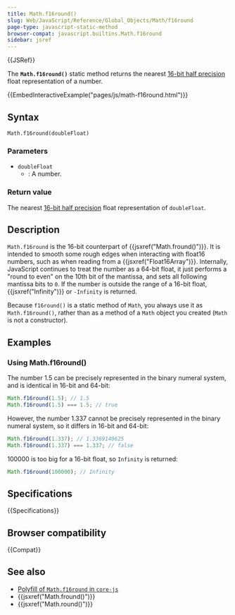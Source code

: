 ```yaml
---
title: Math.f16round()
slug: Web/JavaScript/Reference/Global_Objects/Math/f16round
page-type: javascript-static-method
browser-compat: javascript.builtins.Math.f16round
sidebar: jsref
---
```


{{JSRef}}

The **`Math.f16round()`** static method returns the nearest [16-bit half precision](https://en.wikipedia.org/wiki/Half-precision_floating-point_format) float representation of a number.

{{EmbedInteractiveExample("pages/js/math-f16round.html")}}

## Syntax

```js-nolint
Math.f16round(doubleFloat)
```

### Parameters

- `doubleFloat`
  - : A number.

### Return value

The nearest [16-bit half precision](https://en.wikipedia.org/wiki/Half-precision_floating-point_format) float representation of `doubleFloat`.

## Description

`Math.f16round` is the 16-bit counterpart of {{jsxref("Math.fround()")}}. It is intended to smooth some rough edges when interacting with float16 numbers, such as when reading from a {{jsxref("Float16Array")}}. Internally, JavaScript continues to treat the number as a 64-bit float, it just performs a "round to even" on the 10th bit of the mantissa, and sets all following mantissa bits to `0`. If the number is outside the range of a 16-bit float, {{jsxref("Infinity")}} or `-Infinity` is returned.

Because `f16round()` is a static method of `Math`, you always use it as `Math.f16round()`, rather than as a method of a `Math` object you created (`Math` is not a constructor).

## Examples

### Using Math.f16round()

The number 1.5 can be precisely represented in the binary numeral system, and is identical in 16-bit and 64-bit:

```js
Math.f16round(1.5); // 1.5
Math.f16round(1.5) === 1.5; // true
```

However, the number 1.337 cannot be precisely represented in the binary numeral system, so it differs in 16-bit and 64-bit:

```js
Math.f16round(1.337); // 1.3369140625
Math.f16round(1.337) === 1.337; // false
```

100000 is too big for a 16-bit float, so `Infinity` is returned:

```js
Math.f16round(100000); // Infinity
```

## Specifications

{{Specifications}}

## Browser compatibility

{{Compat}}

## See also

- [Polyfill of `Math.f16round` in `core-js`](https://github.com/zloirock/core-js#float16-methods)
- {{jsxref("Math.fround()")}}
- {{jsxref("Math.round()")}}
